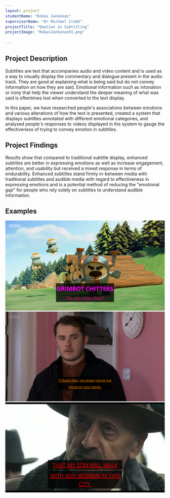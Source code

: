 ```yaml
---
layout: project
studentName: "Rokas Jankūnas"
supervisorName: "Dr Michael Crabb"
projectTitle: "Emotion in Subtitling"
projectImage: "RokasJankunas01.png"

---
```


## Project Description
Subtitles are text that accompanies audio and video content and is used as a way to visually display the commentary and dialogue present in the audio track. They are good at explaining what is being said but do not convey information on how they are said. Emotional information such as intonation or irony that help the viewer understand the deeper meaning of what was said is oftentimes lost when converted to the text display.

In this paper, we have researched people's associations between emotions and various alterations of how the text is presented, created a system that displays subtitles annotated with different emotional categories, and analysed people's responses to videos displayed in the system to gauge the effectiveness of trying to convey emotion in subtitles.

## Project Findings
Results show that compared to traditional subtitle display, enhanced subtitles are better in expressing emotions as well as increase engagement, attention, and usability but received a mixed response in terms of endurability. Enhanced subtitles stand firmly in-between media with traditional subtitles and audible media with regard to effectiveness in expressing emotions and is a potential method of reducing the "emotional gap" for people who rely solely on subtitles to understand audible information.

## Examples
![image info](../project_images/RokasJankunas01.png) ![image info](../project_images/RokasJankunas02.png) ![image info](../project_images/RokasJankunas03.png)
